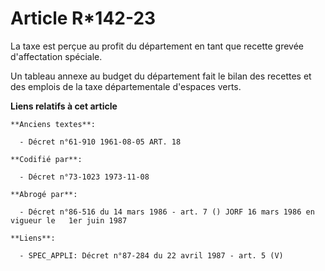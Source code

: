 # Article R*142-23

La taxe est perçue au profit du département en tant que recette grevée d'affectation spéciale.

Un tableau annexe au budget du département fait le bilan des recettes et des emplois de la taxe départementale d'espaces
verts.

**Liens relatifs à cet article**

	**Anciens textes**:

	  - Décret n°61-910 1961-08-05 ART. 18

	**Codifié par**:

	  - Décret n°73-1023 1973-11-08

	**Abrogé par**:

	  - Décret n°86-516 du 14 mars 1986 - art. 7 () JORF 16 mars 1986 en vigueur le   1er juin 1987

	**Liens**:

	  - SPEC_APPLI: Décret n°87-284 du 22 avril 1987 - art. 5 (V)
